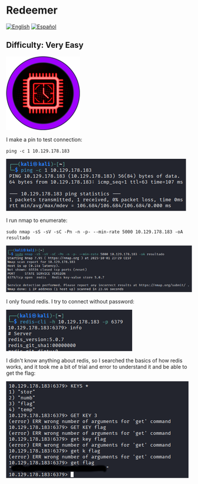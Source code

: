 # Redeemer
[![English](https://img.shields.io/badge/English-blue.svg)](README.md) [![Español](https://img.shields.io/badge/Español-green.svg)](README.es.md)

## Difficulty: Very Easy

<img src="img/logo.png" alt="Alt Text" width="200">

I make a pin to test connection:

```
ping -c 1 10.129.178.183
```

![ping](img/1.png)

I run nmap to enumerate:

```
sudo nmap -sS -sV -sC -Pn -n -p- --min-rate 5000 10.129.178.183 -oA resultado
```

![nmap](img/2.png)

I only found redis. I try to connect without password:

![redis](img/3.png)

I didn't know anything about redis, so I searched the basics of how redis works, and it took me a bit of trial and error to understand it and be able to get the flag:

![flag](img/4.png)
